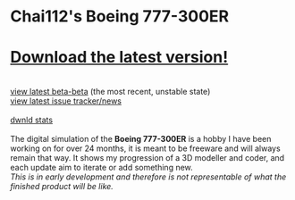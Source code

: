 # Chai112's Boeing 777-300ER

# [Download the latest version!](https://github.com/Chai112/Chai112-s-Boeing-777-300ER/releases)
\
[view latest beta-beta](https://github.com/Chai112/Chai112-s-Boeing-777-300ER/tree/master/src) (the most recent, unstable state)\
[view latest issue tracker/news](https://github.com/Chai112/Chai112-s-Boeing-777-300ER/projects/1)\
\
[dwnld stats](https://www.somsubhra.com/github-release-stats/?username=Chai112&repository=Chai112-s-Boeing-777-300ER)\
\
The digital simulation of the <b>Boeing 777-300ER</b> is a hobby I have been working on for over 24 months, it is meant to be freeware and will always remain that way. It shows my progression of a 3D modeller and coder, and each update aim to iterate or add something new.\
<i>This is in early development and therefore is not representable of what the finished product will be like.</i>
